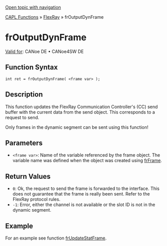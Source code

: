 [Open topic with navigation](../../../../../CANoeDEFamily.htm#Topics/CAPLFunctions/FlexRay/Functions/CAPLfunctionFROutputDynFrame.md)

[CAPL Functions](../../CAPLfunctions.md) » [FlexRay](../CAPLfunctionsFlexrayOverview.md) » frOutputDynFrame

# frOutputDynFrame

[Valid for](../../../Shared/FeatureAvailability.md): CANoe DE • CANoe4SW DE

## Function Syntax

```plaintext
int ret = frOutputDynFrame( <frame var> );
```

## Description

This function updates the FlexRay Communication Controller's (CC) send buffer with the current data from the send object. This corresponds to a request to send.

Only frames in the dynamic segment can be sent using this function!

## Parameters

- `<frame var>`: Name of the variable referenced by the frame object. The variable name was defined when the object was created using [frFrame](../Objects/CAPLfunctionFRFrame.md).

## Return Values

- `0`: Ok, the request to send the frame is forwarded to the interface. This does not guarantee that the frame is really been sent. Refer to the FlexRay protocol rules.
- `-1`: Error, either the channel is not available or the slot ID is not in the dynamic segment.

## Example

For an example see function [frUpdateStatFrame](CAPLfunctionFRUpdateStatFrame.md).
